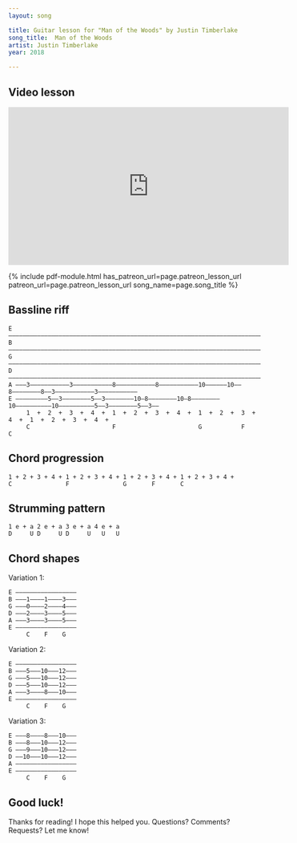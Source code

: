 ```yaml
---
layout: song

title: Guitar lesson for "Man of the Woods" by Justin Timberlake
song_title:  Man of the Woods
artist: Justin Timberlake
year: 2018

---
```


## Video lesson

<iframe width="560" height="315" src="https://www.youtube.com/embed/PAsqI4UN_lE?showinfo=0" frameborder="0" allowfullscreen></iframe>


{% include pdf-module.html has_patreon_url=page.patreon_lesson_url patreon_url=page.patreon_lesson_url song_name=page.song_title %}

## Bassline riff

    E –––––––––––––––––––––––––––––––––––––––––––––––––––––––––––––––––––––––––––––––––––––––––––––––––––
    B –––––––––––––––––––––––––––––––––––––––––––––––––––––––––––––––––––––––––––––––––––––––––––––––––––
    G –––––––––––––––––––––––––––––––––––––––––––––––––––––––––––––––––––––––––––––––––––––––––––––––––––
    D –––––––––––––––––––––––––––––––––––––––––––––––––––––––––––––––––––––––––––––––––––––––––––––––––––
    A –––3–––––––––––3–––––––––––8–––––––––––8–––––––––––10––––––10––8––––––––8––3–––––––––––3–––––––––––
    E –––––––––5––3––––––––5––3––––––––10–8––––––––10–8––––––––10––––––––––10––––––––––5––3––––––––5––3––
         1  +  2  +  3  +  4  +  1  +  2  +  3  +  4  +  1  +  2  +  3  +  4  +  1  +  2  +  3  +  4  +
         C                       F                       G           F           C

## Chord progression

    1 + 2 + 3 + 4 + 1 + 2 + 3 + 4 + 1 + 2 + 3 + 4 + 1 + 2 + 3 + 4 +
    C               F               G       F       C

## Strumming pattern

    1 e + a 2 e + a 3 e + a 4 e + a
    D     U D     U D     U   U   U

## Chord shapes

Variation 1:

    E –––––––––––––––––
    B –––1––––1––––3–––
    G –––0––––2––––4–––
    D –––2––––3––––5–––
    A –––3––––3––––5–––
    E –––––––––––––––––
         C    F    G

Variation 2:

    E –––––––––––––––––
    B –––5–––10–––12–––
    G –––5–––10–––12–––
    D –––5–––10–––12–––
    A –––3––––8–––10–––
    E –––––––––––––––––
         C    F    G

Variation 3:

    E –––8––––8–––10–––
    B –––8–––10–––12–––
    G –––9–––10–––12–––
    D ––10–––10–––12–––
    A –––––––––––––––––
    E –––––––––––––––––
         C    F    G

## Good luck!

Thanks for reading! I hope this helped you. Questions? Comments? Requests? Let me know!
